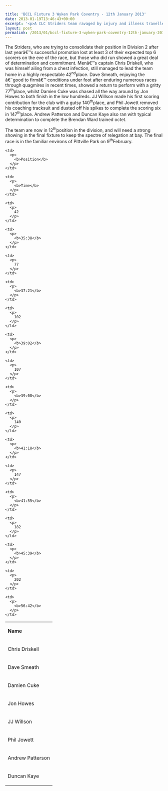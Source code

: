 ```yaml
---

title: 'BCCL Fixture 3 Wyken Park Coventry - 12th January 2013'
date: 2013-01-19T13:46:43+00:00
excerpt: '<p>A CLC Striders team ravaged by injury and illness travelled to Wyken Croft Park in Coventry for the 3<sup>rd</sup>of this seasonâ€™s 4 Birmingham Cross Country League fixtures. </p>'
layout: post
permalink: /2013/01/bccl-fixture-3-wyken-park-coventry-12th-january-2013/
---
```

The Striders, who are trying to consolidate their position in Division 2 after last yearâ€™s successful promotion lost at least 3 of their expected top 6 scorers on the eve of the race, but those who did run showed a great deal of determination and commitment. Menâ€™s captain Chris Driskell, who was himself ailing from a chest infection, still managed to lead the team home in a highly respectable 42<sup>nd</sup>place. Dave Smeath, enjoying the â€˜good to firmâ€™ conditions under foot after enduring numerous races through quagmires in recent times, showed a return to perform with a gritty 77<sup>th</sup>place, whilst Damien Cuke was chased all the way around by Jon Howes to both finish in the low hundreds. JJ Willson made his first scoring contribution for the club with a gutsy 140<sup>th</sup>place, and Phil Jowett removed his coaching tracksuit and dusted off his spikes to complete the scoring six in 147<sup>th</sup>place. Andrew Patterson and Duncan Kaye also ran with typical determination to complete the Brendan Ward trained octet.

The team are now in 12<sup>th</sup>position in the division, and will need a strong showing in the final fixture to keep the spectre of relegation at bay. The final race is in the familiar environs of Pittville Park on 9<sup>th</sup>February.

<table>
  <tr>
    <td>
      <p>
        <b>Name </b>
      </p>
    </td>
    
    <td>
      <p>
        <b>Position</b>
      </p>
    </td>
    
    <td>
      <p>
        <b>Time</b>
      </p>
    </td>
  </tr>
  
  <tr>
    <td>
      <p>
        Chris Driskell
      </p>
    </td>
    
    <td>
      <p>
        42
      </p>
    </td>
    
    <td>
      <p>
        <b>35:38</b>
      </p>
    </td>
  </tr>
  
  <tr>
    <td>
      <p>
        Dave Smeath
      </p>
    </td>
    
    <td>
      <p>
        77
      </p>
    </td>
    
    <td>
      <p>
        <b>37:21</b>
      </p>
    </td>
  </tr>
  
  <tr>
    <td>
      <p>
        Damien Cuke
      </p>
    </td>
    
    <td>
      <p>
        102
      </p>
    </td>
    
    <td>
      <p>
        <b>39:02</b>
      </p>
    </td>
  </tr>
  
  <tr>
    <td>
      <p>
        Jon Howes
      </p>
    </td>
    
    <td>
      <p>
        107
      </p>
    </td>
    
    <td>
      <p>
        <b>39:08</b>
      </p>
    </td>
  </tr>
  
  <tr>
    <td>
      <p>
        JJ Willson
      </p>
    </td>
    
    <td>
      <p>
        140
      </p>
    </td>
    
    <td>
      <p>
        <b>41:18</b>
      </p>
    </td>
  </tr>
  
  <tr>
    <td>
      <p>
        Phil Jowett
      </p>
    </td>
    
    <td>
      <p>
        147
      </p>
    </td>
    
    <td>
      <p>
        <b>41:55</b>
      </p>
    </td>
  </tr>
  
  <tr>
    <td>
      <p>
        Andrew Patterson
      </p>
    </td>
    
    <td>
      <p>
        182
      </p>
    </td>
    
    <td>
      <p>
        <b>45:39</b>
      </p>
    </td>
  </tr>
  
  <tr>
    <td>
      <p>
        Duncan Kaye
      </p>
    </td>
    
    <td>
      <p>
        202
      </p>
    </td>
    
    <td>
      <p>
        <b>56:42</b>
      </p>
    </td>
  </tr>
</table>